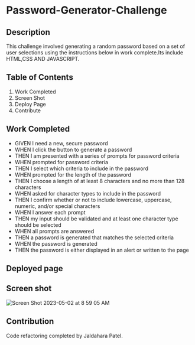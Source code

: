 # Password-Generator-Challenge

## Description
 This challenge involved generating a random password based on a set of user selections using the instructions below in work complete.Its include HTML,CSS AND JAVASCRIPT.
 
## Table of Contents
<Ol>
  <li>Work Completed</li>
  <li>Screen Shot</li>
  <li>Deploy Page</li>
  <li>Contribute</li>
  </ol>

## Work Completed
<ul>
<li> GIVEN I need a new, secure password</li>
<li>WHEN I click the button to generate a password</li>
<li>THEN I am presented with a series of prompts for password criteria</li>
<li>WHEN prompted for password criteria</li>
<li>THEN I select which criteria to include in the password</li>
<li>WHEN prompted for the length of the password</li>
<li>THEN I choose a length of at least 8 characters and no more than 128 characters</li>
<li>WHEN asked for character types to include in the password</li>
<li>THEN I confirm whether or not to include lowercase, uppercase, numeric, and/or special characters</li>
<li>WHEN I answer each prompt</li>
<li>THEN my input should be validated and at least one character type should be selected</li>
<li>WHEN all prompts are answered</li>
<li>THEN a password is generated that matches the selected criteria</li>
<li>WHEN the password is generated</li>
<li>THEN the password is either displayed in an alert or written to the page</li>
</ul>

## Deployed page


## Screen shot
![Screen Shot 2023-05-02 at 8 59 05 AM](https://user-images.githubusercontent.com/129098874/235673638-04287dba-3e2a-4120-bcb8-010cd6ce09e0.png)

## Contribution 
Code refactoring completed by Jaldahara Patel.
